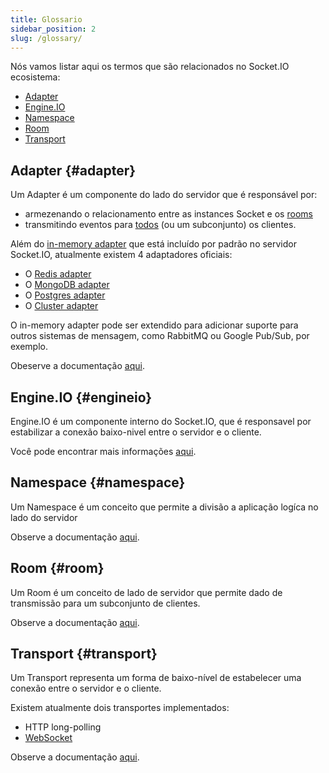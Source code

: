 ```yaml
---
title: Glossario
sidebar_position: 2
slug: /glossary/
---
```


Nós vamos listar aqui os termos que são relacionados no Socket.IO ecosistema:

- [Adapter](#adapter)
- [Engine.IO](#engineio)
- [Namespace](#namespace)
- [Room](#room)
- [Transport](#transport)

## Adapter {#adapter}

Um Adapter é um componente do lado do servidor que é responsável por: 

- armezenando o relacionamento entre as instances Socket e os [rooms](../04-Events/rooms.md)
- transmitindo eventos para [todos](../04-Events/broadcasting-events.md) (ou um subconjunto) os clientes.

Além do [in-memory adapter](https://github.com/socketio/socket.io-adapter/) que está incluído por padrão no servidor Socket.IO, atualmente existem 4 adaptadores oficiais:

- O [Redis adapter](../05-Adapters/adapter-redis.md)
- O [MongoDB adapter](../05-Adapters/adapter-mongo.md)
- O [Postgres adapter](../05-Adapters/adapter-postgres.md)
- O [Cluster adapter](../05-Adapters/adapter-cluster.md)

O in-memory adapter pode ser extendido para adicionar suporte para outros sistemas de mensagem, como RabbitMQ ou Google Pub/Sub, por exemplo.

Obeserve a documentação [aqui](../05-Adapters/adapter.md).

## Engine.IO {#engineio}

Engine.IO é um componente interno do Socket.IO, que é responsavel por estabilizar a conexão baixo-nivel entre o servidor e o cliente.

Você pode encontrar mais informações [aqui](../01-Documentation/how-it-works.md).

## Namespace {#namespace}

Um Namespace é um conceito que permite a divisão a aplicação logíca no lado do servidor

Observe a documentação [aqui](../06-Advanced/namespaces.md).

## Room {#room}

Um Room é um conceito de lado de servidor que permite dado de transmissão para um subconjunto de clientes.

Observe a documentação [aqui](../04-Events/rooms.md).

## Transport {#transport}

Um Transport representa um forma de baixo-nível de estabelecer uma conexão entre o servidor e o cliente.

Existem atualmente dois transportes implementados:

- HTTP long-polling
- [WebSocket](https://developer.mozilla.org/en-US/docs/Web/API/WebSockets_API)

Observe a documentação [aqui](../01-Documentation/how-it-works.md#transports).
